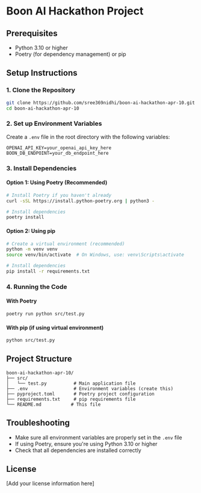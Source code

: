 # Boon AI Hackathon Project

## Prerequisites
- Python 3.10 or higher
- Poetry (for dependency management) or pip

## Setup Instructions

### 1. Clone the Repository
```bash
git clone https://github.com/sree369nidhi/boon-ai-hackathon-apr-10.git
cd boon-ai-hackathon-apr-10
```

### 2. Set up Environment Variables
Create a `.env` file in the root directory with the following variables:
```env
OPENAI_API_KEY=your_openai_api_key_here
BOON_DB_ENDPOINT=your_db_endpoint_here
```

### 3. Install Dependencies

#### Option 1: Using Poetry (Recommended)
```bash
# Install Poetry if you haven't already
curl -sSL https://install.python-poetry.org | python3 -

# Install dependencies
poetry install
```

#### Option 2: Using pip
```bash
# Create a virtual environment (recommended)
python -m venv venv
source venv/bin/activate  # On Windows, use: venv\Scripts\activate

# Install dependencies
pip install -r requirements.txt
```

### 4. Running the Code

#### With Poetry
```bash
poetry run python src/test.py
```

#### With pip (if using virtual environment)
```bash
python src/test.py
```

## Project Structure
```
boon-ai-hackathon-apr-10/
├── src/
│   └── test.py          # Main application file
├── .env                 # Environment variables (create this)
├── pyproject.toml       # Poetry project configuration
├── requirements.txt     # pip requirements file
└── README.md           # This file
```

## Troubleshooting
- Make sure all environment variables are properly set in the `.env` file
- If using Poetry, ensure you're using Python 3.10 or higher
- Check that all dependencies are installed correctly

## License
[Add your license information here]